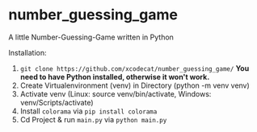 # number_guessing_game
A little Number-Guessing-Game written in Python

Installation:

1. ``git clone https://github.com/xcodecat/number_guessing_game/`` **You need to have Python installed, otherwise it won't work.**
2. Create Virtualenvironment (venv) in Directory (python -m venv venv)
3. Activate venv (Linux: source venv/bin/activate, Windows: venv/Scripts/activate)
4. Install `colorama` via ```pip install colorama```
5. Cd Project & run `main.py` via ```python main.py```
